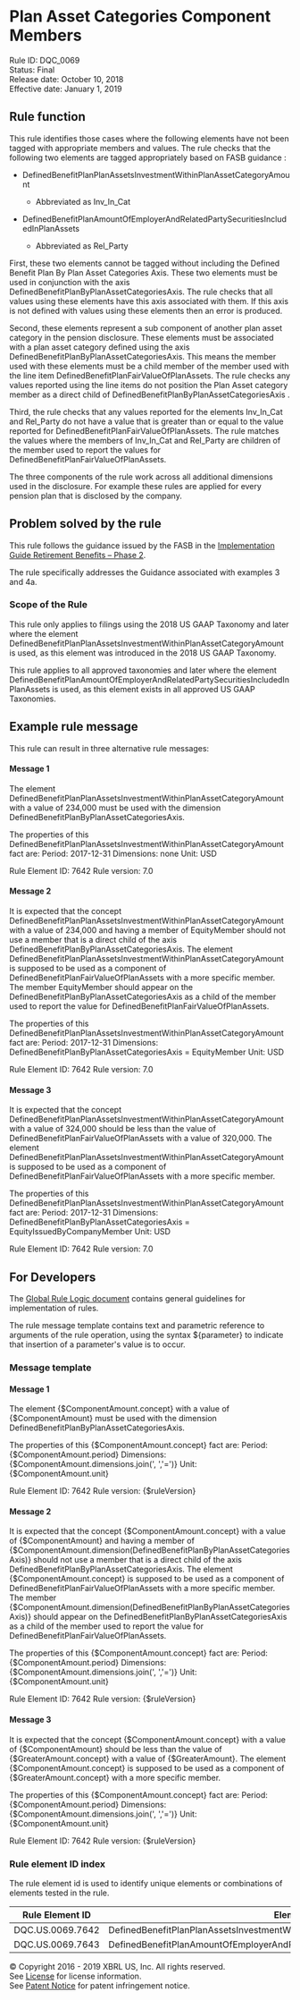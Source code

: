 # Plan Asset Categories Component Members
Rule ID: DQC_0069  
Status: Final  
Release date: October 10, 2018  
Effective date: January 1, 2019 

## Rule function 
This rule identifies those cases where the following elements have not been tagged with appropriate members and values. The rule checks that the following two elements are tagged appropriately based on FASB guidance :

- DefinedBenefitPlanPlanAssetsInvestmentWithinPlanAssetCategoryAmount

  - Abbreviated as Inv_In_Cat

- DefinedBenefitPlanAmountOfEmployerAndRelatedPartySecuritiesIncludedInPlanAssets

  - Abbreviated as Rel_Party

First, these two elements cannot be tagged without including the Defined Benefit Plan By Plan Asset Categories Axis.  These two elements must be used in conjunction with the axis DefinedBenefitPlanByPlanAssetCategoriesAxis. The rule checks that all values using these elements have this axis associated with them. If this axis is not defined with values using these elements then an error is produced.

Second, these elements represent a sub component of another plan asset category in the pension disclosure. These elements must be associated with a plan asset category defined using the axis DefinedBenefitPlanByPlanAssetCategoriesAxis. This means the member used with these elements must be a child member of the member used with the line item DefinedBenefitPlanFairValueOfPlanAssets. The rule checks any values reported using the line items do not position the Plan Asset category member as a direct child of DefinedBenefitPlanByPlanAssetCategoriesAxis .

Third, the rule checks that any values reported for the elements Inv_In_Cat and Rel_Party do not have a value that is greater than or equal to the value reported for DefinedBenefitPlanFairValueOfPlanAssets. The rule matches the values where the members of Inv_In_Cat and Rel_Party are children of the member used to report the values for DefinedBenefitPlanFairValueOfPlanAssets.

The three components of the rule work across all additional dimensions used in the disclosure. For example these rules are applied for every pension plan that is disclosed by the company.

## Problem solved by the rule
This rule follows the guidance issued by the FASB in the [Implementation Guide Retirement Benefits &#8211; Phase 2](https://www.fasb.org/cs/ContentServer?c=Document_C&#038;cid=1176169401814&#038;d=&#038;pagename=FASB%2FDocument_C%2FDocumentPage). 

The rule specifically addresses the Guidance associated with examples 3 and 4a.

### Scope of the Rule
This rule only applies to filings using the 2018 US GAAP Taxonomy and later where the element DefinedBenefitPlanPlanAssetsInvestmentWithinPlanAssetCategoryAmount is used, as this element was introduced in the 2018 US GAAP Taxonomy.

This rule applies to all approved taxonomies and later where the element DefinedBenefitPlanAmountOfEmployerAndRelatedPartySecuritiesIncludedInPlanAssets is used, as this element exists in all approved US GAAP Taxonomies.

## Example rule message
This rule can result in three alternative rule messages:

#### Message 1
The element DefinedBenefitPlanPlanAssetsInvestmentWithinPlanAssetCategoryAmount with a value of 234,000 must be used with the dimension DefinedBenefitPlanByPlanAssetCategoriesAxis.

The properties of this DefinedBenefitPlanPlanAssetsInvestmentWithinPlanAssetCategoryAmount fact are:
Period: 2017-12-31
Dimensions: none
Unit: USD

Rule Element ID: 7642
Rule version: 7.0

#### Message 2
It is expected that the concept DefinedBenefitPlanPlanAssetsInvestmentWithinPlanAssetCategoryAmount with a value of 234,000 and having a member of EquityMember should not use a member that is a direct child of the axis DefinedBenefitPlanByPlanAssetCategoriesAxis.  The element DefinedBenefitPlanPlanAssetsInvestmentWithinPlanAssetCategoryAmount is supposed to be used as a  component of DefinedBenefitPlanFairValueOfPlanAssets with a more specific member.  The member EquityMember should appear on the DefinedBenefitPlanByPlanAssetCategoriesAxis as a child of the member used to report the value for DefinedBenefitPlanFairValueOfPlanAssets.

The properties of this DefinedBenefitPlanPlanAssetsInvestmentWithinPlanAssetCategoryAmount fact are:
Period: 2017-12-31
Dimensions: DefinedBenefitPlanByPlanAssetCategoriesAxis = EquityMember
Unit: USD

Rule Element ID: 7642
Rule version: 7.0

#### Message 3
It is expected that the concept DefinedBenefitPlanPlanAssetsInvestmentWithinPlanAssetCategoryAmount with a value of 324,000 should be less than the value of DefinedBenefitPlanFairValueOfPlanAssets with a value of 320,000.  The element DefinedBenefitPlanPlanAssetsInvestmentWithinPlanAssetCategoryAmount is supposed to be used as a  component of DefinedBenefitPlanFairValueOfPlanAssets with a more specific member.

The properties of this DefinedBenefitPlanPlanAssetsInvestmentWithinPlanAssetCategoryAmount fact are:
Period: 2017-12-31
Dimensions: DefinedBenefitPlanByPlanAssetCategoriesAxis = EquityIssuedByCompanyMember
Unit: USD

Rule Element ID: 7642
Rule version: 7.0

## For Developers
The [Global Rule Logic document](https://github.com/DataQualityCommittee/dqc_us_rules/blob/master/docs/GlobalRuleLogic.md) contains general guidelines for implementation of rules.

The rule message template contains text and parametric reference to arguments of the rule operation, using the syntax ${parameter} to indicate that insertion of a parameter's value is to occur.

### Message template
#### Message 1

The element {$ComponentAmount.concept} with a value of {$ComponentAmount} must be used with the dimension DefinedBenefitPlanByPlanAssetCategoriesAxis.

The properties of this {$ComponentAmount.concept} fact are:
Period: {$ComponentAmount.period}
Dimensions: {$ComponentAmount.dimensions.join(', ','=')}
Unit: {$ComponentAmount.unit}

Rule Element ID: 7642
Rule version: {$ruleVersion}

#### Message 2
It is expected that the concept {$ComponentAmount.concept} with a value of {$ComponentAmount}  and having a member of {$ComponentAmount.dimension(DefinedBenefitPlanByPlanAssetCategoriesAxis)} should not use a member that is a direct child of the axis DefinedBenefitPlanByPlanAssetCategoriesAxis.  The element {$ComponentAmount.concept} is supposed to be used as a  component of DefinedBenefitPlanFairValueOfPlanAssets with a more specific member.  The member {$ComponentAmount.dimension(DefinedBenefitPlanByPlanAssetCategoriesAxis)} should appear on the DefinedBenefitPlanByPlanAssetCategoriesAxis as a child of the member used to report the value for DefinedBenefitPlanFairValueOfPlanAssets.

The properties of this {$ComponentAmount.concept} fact are:
Period: {$ComponentAmount.period}
Dimensions: {$ComponentAmount.dimensions.join(', ','=')}
Unit: {$ComponentAmount.unit}

Rule Element ID: 7642
Rule version: {$ruleVersion}

#### Message 3
It is expected that the concept {$ComponentAmount.concept} with a value of {$ComponentAmount} should be less than the value of {$GreaterAmount.concept} with a value of {$GreaterAmount}.  The element {$ComponentAmount.concept} is supposed to be used as a  component of {$GreaterAmount.concept} with a more specific member.

The properties of this {$ComponentAmount.concept} fact are:
Period: {$ComponentAmount.period}
Dimensions: {$ComponentAmount.dimensions.join(', ','=')}
Unit: {$ComponentAmount.unit}

Rule Element ID: 7642
Rule version: {$ruleVersion}

### Rule element ID index 
The rule element id is used to identify unique elements or combinations of elements tested in the rule. 

|Rule Element ID|Element|
|--------|--------|
|DQC.US.0069.7642|DefinedBenefitPlanPlanAssetsInvestmentWithinPlanAssetCategoryAmount|
|DQC.US.0069.7643|DefinedBenefitPlanAmountOfEmployerAndRelatedPartySecuritiesIncludedInPlanAssets|

© Copyright 2016 - 2019 XBRL US, Inc. All rights reserved.   
See [License](https://xbrl.us/dqc-license) for license information.  
See [Patent Notice](https://xbrl.us/dqc-patent) for patent infringement notice.
